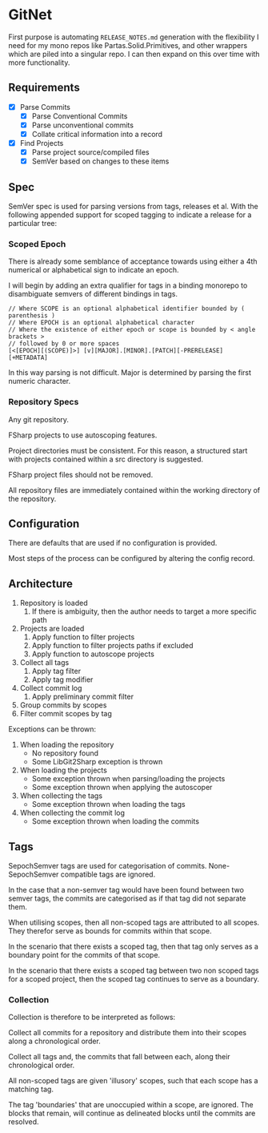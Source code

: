 ﻿# GitNet

First purpose is automating `RELEASE_NOTES.md` generation with the flexibility I need for my mono repos like Partas.Solid.Primitives, and other wrappers which are piled into a singular repo.  I can then expand on this over time with more functionality.

## Requirements

- [x] Parse Commits
  - [x] Parse Conventional Commits
  - [x] Parse unconventional commits
  - [x] Collate critical information into a record
- [x] Find Projects
  - [x] Parse project source/compiled files
  - [x] SemVer based on changes to these items

## Spec

SemVer spec is used for parsing versions from tags, releases et al. With the following appended support for scoped tagging to indicate a release for a particular tree:

### Scoped Epoch

There is already some semblance of acceptance towards using either a 4th numerical or alphabetical sign to indicate an epoch.

I will begin by adding an extra qualifier for tags in a binding monorepo to disambiguate semvers of different bindings in tags.

```
// Where SCOPE is an optional alphabetical identifier bounded by ( parenthesis )
// Where EPOCH is an optional alphabetical character 
// Where the existence of either epoch or scope is bounded by < angle brackets >
// followed by 0 or more spaces
[<[EPOCH][(SCOPE)]>] [v][MAJOR].[MINOR].[PATCH][-PRERELEASE][+METADATA]
```

In this way parsing is not difficult. Major is determined by parsing the first numeric character.

### Repository Specs

Any git repository.

FSharp projects to use autoscoping features.

Project directories must be consistent. For this reason, a structured start with projects contained within a src directory
is suggested.

FSharp project files should not be removed.

All repository files are immediately contained within the working directory of the repository.

## Configuration

There are defaults that are used if no configuration is provided.

Most steps of the process can be configured by altering the config
record.

## Architecture

1. Repository is loaded
   1. If there is ambiguity, then the author needs to target a more specific path
2. Projects are loaded
   1. Apply function to filter projects
   2. Apply function to filter projects paths if excluded
   3. Apply function to autoscope projects
3. Collect all tags
   1. Apply tag filter
   2. Apply tag modifier
4. Collect commit log
   1. Apply preliminary commit filter
5. Group commits by scopes
6. Filter commit scopes by tag

Exceptions can be thrown:
1. When loading the repository
   - No repository found
   - Some LibGit2Sharp exception is thrown
2. When loading the projects
   - Some exception thrown when parsing/loading the projects
   - Some exception thrown when applying the autoscoper
3. When collecting the tags
   - Some exception thrown when loading the tags
4. When collecting the commit log
   - Some exception thrown when loading the commits

## Tags

SepochSemver tags are used for categorisation of commits. None-SepochSemver
compatible tags are ignored.

In the case that a non-semver tag would have been found between two semver
tags, the commits are categorised as if that tag did not separate them.

When utilising scopes, then all non-scoped tags are attributed to
all scopes. They therefor serve as bounds for commits within that scope.

In the scenario that there exists a scoped tag, then that tag only
serves as a boundary point for the commits of that scope.

In the scenario that there exists a scoped tag between two non scoped tags
for a scoped project, then the scoped tag continues to serve as a boundary.

### Collection

Collection is therefore to be interpreted as follows:

Collect all commits for a repository and distribute them into their scopes
along a chronological order.

Collect all tags and, the commits that fall between each, along
their chronological order.

All non-scoped tags are given 'illusory' scopes, such that each scope
has a matching tag.

The tag 'boundaries' that are unoccupied within a scope, are ignored.
The blocks that remain, will continue as delineated blocks until
the commits are resolved.

